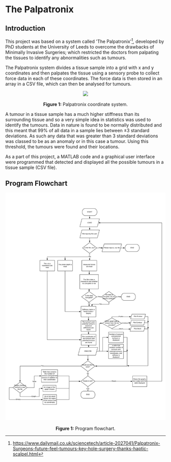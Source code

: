 # The Palpatronix

## Introduction
This project was based on a system called 'The Palpatronix'[^1], developed by PhD students at the University of Leeds to overcome the drawbacks of Minimally Invasive Surgeries; which restricted the doctors from palpating the tissues to identify any abnormalities such as tumours. 

The Palpatronix system divides a tissue sample into a grid with x and y coordinates and then palpates the tissue using a sensory probe to collect force data in each of these coordinates. The force data is then stored in an array in a CSV file, which can then be analysed for tumours.

<p align="center">
  <img src="coordinates.jpg"/>
</p>
<p align="center"><b>Figure 1:</b> Palpatronix coordinate system.</p>

A tumour in a tissue sample has a much higher stiffness than its surrounding tissue and so a very simple idea in statistics was used to identify the tumours. Data in nature is found to be normally distributed and this meant that 99% of all data in a sample lies between ±3 standard deviations. As such any data that was greater than 3 standard deviations was classed to be as an anomaly or in this case a tumour. Using this threshold, the tumours were found and their locations.  

As a part of this project, a MATLAB code and a graphical user interface were programmed that detected and displayed all the possible tumours in a tissue sample (CSV file).

## Program Flowchart

![Diagram](Team_34_FlowChart.jpg)
<p align="center"><b>Figure 1:</b> Program flowchart.</p>

[^1]: https://www.dailymail.co.uk/sciencetech/article-2027041/Palpatronix-Surgeons-future-feel-tumours-key-hole-surgery-thanks-haptic-scalpel.html